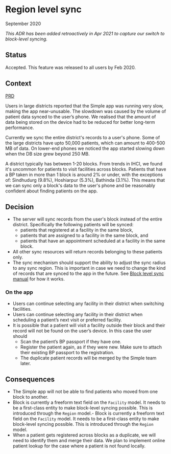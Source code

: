# Region level sync
September 2020

_This ADR has been added retroactively in Apr 2021 to capture our switch to block-level syncing._

## Status

Accepted. This feature was released to all users by Feb 2020.

## Context

[PRD](https://docs.google.com/document/d/1Cflct0Y-44IRUVw_5-NptcnNSX1UgAPBiXqoXHq22io/edit)

Users in large districts reported that the Simple app was running very slow, making the app near-unusable.
The slowdown was caused by the volume of patient data synced to the user’s phone. We realised that the amount of data
being stored on the device had to be reduced for better long-term performance.

Currently we sync the entire district's records to a user's phone. Some of the large districts have upto 50,000 patients,
which can amount to 400-500 MB of data. On lower-end phones we noticed the app started slowing down when the DB size grew beyond 250 MB.

A district typically has between 1-20 blocks. From trends in IHCI, we found it's uncommon for patients to visit facilities across blocks.
Patients that have a BP taken in more than 1 block is around 2% or under, with the exceptions of:
Sindhudurg (9.8%), Hoshiarpur (5.3%), Bathinda (3.1%).
This means that we can sync only a block's data to the user's phone and be reasonably confident about finding patients on the app.

## Decision

- The server will sync records from the user's block instead of the entire district.
  Specifically the following patients will be synced:
  - patients that registered at a facility in the same block,
  - patients that are assigned to a facility in the same block, and
  - patients that have an appointment scheduled at a facility in the same block.
- All other sync resources will return records belonging to these patients only.
- The sync mechanism should support the ability to adjust the sync radius to any sync region.
  This is important in case we need to change the kind of records that are synced to the app in the future.
  See [Block level sync manual](../wiki/adjusting-sync-boundaries.md) for how it works.

### On the app
- Users can continue selecting any facility in their district when switching facilities.
- Users can continue selecting any facility in their district when scheduling a patient’s next visit or preferred facility. 
- It is possible that a patient will visit a facility outside their block and their record will not be found on the user’s device. In this case the user should 
    - Scan the patient’s BP passport if they have one.
    - Register the patient again, as if they were new. Make sure to attach their existing BP passport to the registration.
    - The duplicate patient records will be merged by the Simple team later.



## Consequences

- The Simple app will not be able to find patients who moved from one block to another.
- Block is currently a freeform text field on the `Facility` model.
  It needs to be a first-class entity to make block-level syncing possible.
  This is introduced through the `Region` model.- Block is currently a freeform text field on the `Facility` model.
  It needs to be a first-class entity to make block-level syncing possible.
  This is introduced through the `Region` model.
- When a patient gets registered across blocks as a duplicate, we will need to identify them and merge their data. 
  We plan to implement online patient lookup for the case where a patient is not found locally.
